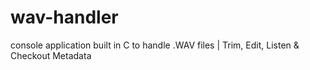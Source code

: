 # wav-handler
console application built in C to handle .WAV files | Trim, Edit, Listen &amp; Checkout Metadata
